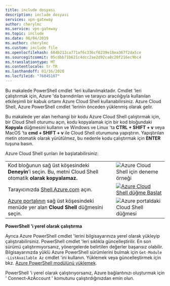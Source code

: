 ```yaml
---
title: include dosyası
description: include dosyası
services: vpn-gateway
author: cherylmc
ms.service: vpn-gateway
ms.topic: include
ms.date: 06/04/2019
ms.author: cherylmc
ms.custom: include file
ms.openlocfilehash: 684b212ca771af6c336cf6239e18ea367f2da5ce
ms.sourcegitcommit: 05cdbb71b621c4dcc2ae2d92ca8c20f216ec9bc4
ms.translationtype: MT
ms.contentlocale: tr-TR
ms.lasthandoff: 01/16/2020
ms.locfileid: "76045107"
---
```

Bu makalede PowerShell cmdlet 'leri kullanılmaktadır. Cmdlet 'leri çalıştırmak için, Azure 'da barındırılan ve tarayıcı aracılığıyla kullanılan etkileşimli bir kabuk ortamı Azure Cloud Shell kullanabilirsiniz. Azure Cloud Shell, Azure PowerShell cmdlet 'lerinin önceden yüklenmiş olarak gelir.

Bu makalede yer alan herhangi bir kodu Azure Cloud Shell çalıştırmak için, bir Cloud Shell oturumu açın, kodu kopyalamak için bir kod bloğundaki **Kopyala** düğmesini kullanın ve Windows ve Linux 'ta __CTRL + SHIFT + v__ veya MacOS 'ta __cmd + SHIFT + v__ ile Cloud Shell oturumuna yapıştırın. Yapıştırılan metin otomatik olarak yürütülmez, bu nedenle kodu çalıştırmak için **ENTER** tuşuna basın.

Azure Cloud Shell şunları ile başlatabilirsiniz:

|  |   |
|-----------------------------------------------|---|
| Kod bloğunun sağ üst köşesindeki **Deneyin**’i seçin. Bu, metni Cloud Shell otomatik __olarak kopyalamaz.__ | ![Azure Cloud Shell için deneme örneği](./media/cloud-shell-try-it/hdi-azure-cli-try-it.png) |
| Tarayıcınızda [Shell.Azure.com](https://shell.azure.com) açın. | [![Azure Cloud Shell düğme Başlat](./media/cloud-shell-try-it/hdi-launch-cloud-shell.png)](https://shell.azure.com) |
| [Azure portalının](https://portal.azure.com) sağ üst köşesindeki menüde yer alan **Cloud Shell** düğmesini seçin. | ![Azure portaldaki Cloud Shell düğmesi](./media/cloud-shell-try-it/hdi-cloud-shell-menu.png) |

**PowerShell 'i yerel olarak çalıştırma**

Ayrıca Azure PowerShell cmdlet 'lerini bilgisayarınıza yerel olarak yükleyip çalıştırabilirsiniz. PowerShell cmdlet 'leri sıklıkla güncelleştirilir. En son sürümü çalıştırmıyorsanız, yönergelerde belirtilen değerler başarısız olabilir. Bilgisayarınızda yüklü Azure PowerShell sürümlerini bulmak için `Get-Module -ListAvailable Az` cmdlet 'ini kullanın. Yüklemek veya güncelleştirmek için bkz. [Azure PowerShell modülünü yüklemek](/powershell/azure/install-az-ps).

PowerShell 'i yerel olarak çalıştırıyorsanız, Azure bağlantınızı oluşturmak için ' Connect-AzAccount ' komutunu çalıştırdığınızdan emin olun.
